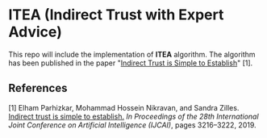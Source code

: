 # ITEA (Indirect Trust with Expert Advice)

This repo will include the implementation of **ITEA** algorithm. The algorithm has been published in the paper "[Indirect Trust is Simple to Establish](https://www.ijcai.org/Proceedings/2019/446)" [1].


## References
[1] Elham Parhizkar, Mohammad Hossein Nikravan, and Sandra Zilles.
[Indirect trust is simple to establish.](https://www.ijcai.org/Proceedings/2019/446)
*In Proceedings of the 28th International Joint Conference on Artificial Intelligence (IJCAI)*, pages 3216–3222, 2019.
